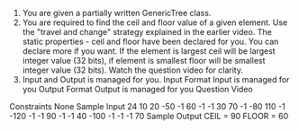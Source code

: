 1. You are given a partially written GenericTree class.
2. You are required to find the ceil and floor value of a given element. Use the "travel and change" strategy explained in the earlier video. The static properties - ceil and floor have been declared for you. You can declare more if you want. If the element is largest ceil will be largest integer value (32 bits), if element is smallest floor will be smallest integer value (32 bits). Watch the question video for clarity.
3. Input and Output is managed for you.
   Input Format
   Input is managed for you
   Output Format
   Output is managed for you
   Question Video

Constraints
None
Sample Input
24
10 20 -50 -1 60 -1 -1 30 70 -1 -80 110 -1 -120 -1 -1 90 -1 -1 40 -100 -1 -1 -1
70
Sample Output
CEIL = 90
FLOOR = 60
